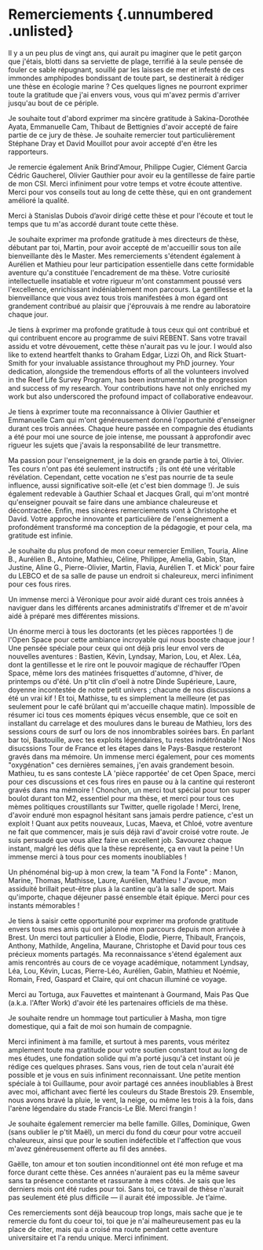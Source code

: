 # Remerciements {.unnumbered .unlisted}

Il y a un peu plus de vingt ans, qui aurait pu imaginer que le petit garçon que j'étais, blotti dans sa serviette de plage, terrifié à la seule pensée de fouler ce sable répugnant, souillé par les laisses de mer et infesté de ces immondes amphipodes bondissant de toute part, se destinerait à rédiger une thèse en écologie marine ? Ces quelques lignes ne pourront exprimer toute la gratitude que j'ai envers vous, vous qui m'avez permis d'arriver jusqu'au bout de ce périple.

Je souhaite tout d'abord exprimer ma sincère gratitude à Sakina-Dorothée Ayata, Emmanuelle Cam, Thibaut de Bettignies d'avoir accepté de faire partie de ce jury de thèse. Je souhaite remercier tout particulièrement  Stéphane Dray et David Mouillot pour avoir accepté d'en être les rapporteurs. 

Je remercie également Anik Brind'Amour, Philippe Cugier, Clément Garcia Cédric Gaucherel, Olivier Gauthier pour avoir eu la gentillesse de faire partie de mon CSI. Merci infiniment pour votre temps et votre écoute attentive. Merci pour vos conseils tout au long de cette thèse, qui en ont grandement amélioré la qualité.

Merci à Stanislas Dubois d’avoir dirigé cette thèse et pour l'écoute et tout le temps que tu m'as accordé durant toute cette thèse.

Je souhaite exprimer ma profonde gratitude à mes directeurs de thèse, débutant par toi, Martin, pour avoir accepté de m'accueillir sous ton aile bienveillante dès le Master. Mes remerciements s'étendent également à Aurélien et Mathieu pour leur participation essentielle dans cette formidable aventure qu'a constituée l'encadrement de ma thèse. Votre curiosité intellectuelle insatiable et votre rigueur m'ont constamment poussé vers l'excellence, enrichissant indéniablement mon parcours. La gentillesse et la bienveillance que vous avez tous trois manifestées à mon égard ont grandement contribué au plaisir que j'éprouvais à me rendre au laboratoire chaque jour.

Je tiens à exprimer ma profonde gratitude à tous ceux qui ont contribué et qui contribuent encore au programme de suivi REBENT. Sans votre travail assidu et votre dévouement, cette thèse n'aurait pas vu le jour. I would also like to extend heartfelt thanks to Graham Edgar, Lizzi Oh, and Rick Stuart-Smith for your invaluable assistance throughout my PhD journey. Your dedication, alongside the tremendous efforts of all the volunteers involved in the Reef Life Survey Program, has been instrumental in the progression and success of my research. Your contributions have not only enriched my work but also underscored the profound impact of collaborative endeavour.

Je tiens à exprimer toute ma reconnaissance à Olivier Gauthier et Emmanuelle Cam qui m'ont généreusement donné l'opportunité d'enseigner durant ces trois années. Chaque heure passée en compagnie des étudiants a été pour moi une source de joie intense, me poussant à approfondir avec rigueur les sujets que j'avais la responsabilité de leur transmettre.

Ma passion pour l'enseignement, je la dois en grande partie à toi, Olivier. Tes cours n'ont pas été seulement instructifs ; ils ont été une véritable révélation. Cependant, cette vocation ne s'est pas nourrie de ta seule influence, aussi significative soit-elle (et c'est bien dommage !). Je suis également redevable à Gauthier Schaal et Jacques Grall, qui m'ont montré qu'enseigner pouvait se faire dans une ambiance chaleureuse et décontractée. Enfin, mes sincères remerciements vont à Christophe et David. Votre approche innovante et particulière de l'enseignement a profondément transformé ma conception de la pédagogie, et pour cela, ma gratitude est infinie.

Je souhaite du plus profond de mon coeur remercier Emilien, Touria, Aline B., Aurélien B., Antoine, Mathieu, Céline, Philippe, Amelia, Gabin, Stan, Justine, Aline G., Pierre-Olivier, Martin, Flavia, Aurélien T. et Mick' pour faire du LEBCO et de sa salle de pause un endroit si chaleureux, merci infiniment pour ces fous rires.

Un immense merci à Véronique pour avoir aidé durant ces trois années à naviguer dans les différents arcanes administratifs d'Ifremer et de m'avoir aidé à préparé mes différentes missions.

Un énorme merci à tous les doctorants (et les pièces rapportées !) de l'Open Space pour cette ambiance incroyable qui nous booste chaque jour ! Une pensée spéciale pour ceux qui ont déjà pris leur envol vers de nouvelles aventures : Bastien, Kévin, Lyndsay, Marion, Lou, et Alex. Léa, dont la gentillesse et le rire ont le pouvoir magique de réchauffer l’Open Space, même lors des matinées frisquettes d'automne, d'hiver, de printemps ou d'été. Un p'tit clin d'oeil à notre Dinde Supérieure, Laure, doyenne incontestée de notre petit univers ; chacune de nos discussions a été un vrai kif ! Et toi, Mathisse, tu es simplement la meilleure (et pas seulement pour le café brûlant qui m'accueille chaque matin). Impossible de résumer ici tous ces moments épiques vécus ensemble, que ce soit en installant du carrelage et des moulures dans le bureau de Mathieu, lors des sessions  cours de surf ou lors de nos innombrables soirées bars. En parlant bar toi, Bastouille, avec tes exploits légendaires, tu restes indétrônable ! Nos disucssions Tour de France et les étapes dans le Pays-Basque resteront gravés dans ma mémoire. Un immense merci également, pour ces moments "oxygénation" ces dernières semaines, j'en avais grandement besoin. Mathieu, tu es sans conteste LA 'pièce rapportée' de cet Open Space, merci pour ces discussions et ces fous rires en pause ou à la cantine qui resteront gravés dans ma mémoire ! Chonchon, un merci tout spécial pour ton super boulot durant ton M2, essentiel pour ma thèse, et merci pour tous ces mèmes politiques croustillants sur Twitter, quelle rigolade ! Merci, Irene, d'avoir enduré mon espagnol hésitant sans jamais perdre patience, c'est un exploit ! Quant aux petits nouveaux, Lucas, Maeva, et Chloé, votre aventure ne fait que commencer, mais je suis déjà ravi d'avoir croisé votre route. Je suis persuadé que vous allez faire un excellent job. Savourez chaque instant, malgré les défis que la thèse représente, ça en vaut la peine ! Un immense merci à tous pour ces moments inoubliables !

Un phénoménal big-up à mon crew, la team "A Fond la Fonte" : Manon, Marine, Thomas, Mathisse, Laure, Aurélien, Mathieu ! J'avoue, mon assiduité brillait peut-être plus à la cantine qu'à la salle de sport. Mais qu'importe, chaque déjeuner passé ensemble était épique. Merci pour ces instants mémorables !

Je tiens à saisir cette opportunité pour exprimer ma profonde gratitude envers tous mes amis qui ont jalonné mon parcours depuis mon arrivée à Brest. Un merci tout particulier à Elodie, Elodie, Pierre, Thibault, François, Anthony, Mathilde, Angelina, Maurane, Christophe et David pour tous ces précieux moments partagés. Ma reconnaissance s'étend également aux amis rencontrés au cours de ce voyage académique, notamment Lyndsay, Léa, Lou, Kévin, Lucas, Pierre-Léo, Aurélien, Gabin, Mathieu et Noémie, Romain, Fred, Gaspard et Claire, qui ont chacun illuminé ce voyage.

Merci au Tortuga, aux Fauvettes et maintenant à Gourmand, Mais Pas Que (a.k.a. l'After Work) d'avoir été les partenaires officiels de ma thèse.

Je souhaite rendre un hommage tout particulier à Masha, mon tigre domestique, qui a fait de moi son humain de compagnie.

Merci infiniment à ma famille, et surtout à mes parents, vous méritez amplement toute ma gratitude pour votre soutien constant tout au long de mes études, une fondation solide qui m'a porté jusqu'à cet instant où je rédige ces quelques phrases. Sans vous, rien de tout cela n'aurait été possible et je vous en suis infiniment reconnaissant. Une petite mention spéciale à toi Guillaume, pour avoir partagé ces années inoubliables à Brest avec moi, affichant avec fierté les couleurs du Stade Brestois 29. Ensemble, nous avons bravé la pluie, le vent, la neige, ou même les trois à la fois, dans l'arène légendaire du stade Francis-Le Blé. Merci frangin ! 

Je souhaite également remercier ma belle famille. Gilles, Dominique, Gwen (sans oublier le p'tit Maël), un merci du fond du cœur pour votre accueil chaleureux, ainsi que pour le soutien indéfectible et l'affection que vous m'avez généreusement offerte au fil des années.

Gaëlle, ton amour et ton soutien inconditionnel ont été mon refuge et ma force durant cette thèse. Ces années n'auraient pas eu la même saveur sans ta présence constante et rassurante à mes côtés. Je sais que les derniers mois ont été rudes pour toi. Sans toi, ce travail de thèse n'aurait pas seulement été plus difficile — il aurait été impossible. Je t’aime.

Ces remerciements sont déjà beaucoup trop longs, mais sache que je te remercie du font du coeur toi, toi que je n'ai malheureusement pas eu la place de citer, mais qui a croisé ma route pendant cette aventure universitaire et l'a rendu unique. Merci infiniment.